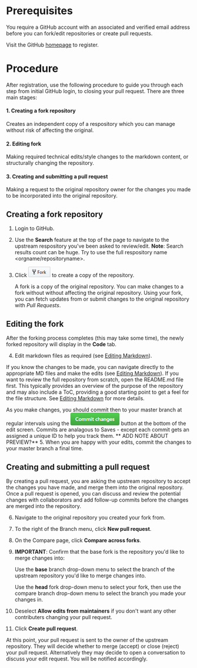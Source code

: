 # Prerequisites
You require a GitHub account with an associated and verified email address before you can fork/edit repositories or create pull requests.

Visit the GitHub [homepage][] to register.

# Procedure
After registration, use the following procedure to guide you through each step from initial GitHub login, to closing your pull request. There are three main stages:
#### 1. Creating a fork repository
  Creates an independent copy of a respository which you can manage without risk of affecting the original.
#### 2. Editing fork
  Making required technical edits/style changes to the markdown content, or structurally changing the repository.
#### 3. Creating and submitting a pull request 
  Making a request to the original repository owner for the changes you made to be incorporated into the original repository.

## Creating a fork repository
1.  Login to GitHub.
2.  Use the **Search** feature at the top of the page to navigate to the upstream respository you've been asked to review/edit.
    **Note**: Search results count can be huge. Try to use the full respository name <orgname/repositoryname>.
3.  Click ![](/images/fork.PNG) to create a copy of the repository. 

    A fork is a copy of the original repository. You can make changes to a fork without without affecting the original repository. Using your fork, you can fetch updates from or submit changes to the original repository with *Pull Requests*.

## Editing the fork
After the forking process completes (this may take some time), the newly forked repository will display in the **Code** tab. 

 4.   Edit markdown files as required (see [Editing Markdown][]).
 
If you know the changes to be made, you can navigate directly to the appropriate MD files and make the edits (see [Editing Markdown][]). If you want to review the full repository from scratch, open the README.md file first. This typically provides an overview of the purpose of the repository and may also include a ToC, providing a good starting point to get a feel for the file structure. See [Editing Markdown][] for more details.

  As you make changes, you should commit then to your master branch at regular intervals using the ![](/images/commit.PNG) button at the bottom of the edit screen.
  Commits are analagous to Saves - except each commit gets an assigned a unique ID to help you track them.
     ** ADD NOTE ABOUT PREVIEW?**
 5.   When you are happy with your edits, commit the changes to your master branch a final time.
 
 ## Creating and submitting a pull request
 By creating a pull request, you are asking the upstream repository to accept the changes you have made, and merge them into the original repository. Once a pull request is opened, you can discuss and review the potential changes with collaborators and add follow-up commits before the changes are merged into the repository.
 
 6. Navigate to the original repository you created your fork from.
 7. To the right of the Branch menu, click **New pull request**.
 8. On the Compare page, click **Compare across forks**.
 9. **IMPORTANT**: Confirm that the base fork is the repository you'd like to merge changes into:
 
    Use the **base** branch drop-down menu to select the branch of the upstream repository you'd like to merge changes into.
 
    Use the **head** fork drop-down menu to select your fork, then use the compare branch drop-down menu to select the branch you made your changes in.
 
 11. Deselect **Allow edits from maintainers** if you don't want any other contributers changing your pull request.
 10. Click **Create pull request**.
 
 At this point, your pull request is sent to the owner of the upstream repository. They will decide whether to merge (accept) or close (reject)  your pull request. Alternatively they may decide to open a conversation to discuss your edit request. You will be notified accordingly.
 
 
 
 
 
  




[Editing Markdown]:markdown.md

[homepage]:https://github.com/
